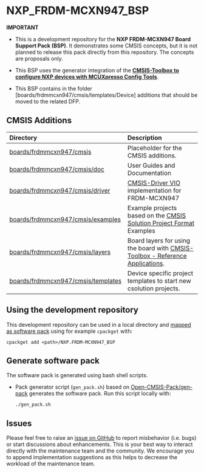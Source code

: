 # NXP_FRDM-MCXN947_BSP

**IMPORTANT**
- This is a development repository for the **NXP FRDM-MCXN947 Board Support Pack (BSP)**. It demonstrates some CMSIS concepts, but it is not planned to release this pack directly from this repository. The concepts are proposals only.

- This BSP uses the generator integration of the [**CMSIS-Toolbox to configure NXP devices with MCUXpresso Config Tools**](https://github.com/Open-CMSIS-Pack/NXP_FRDM-MCXN947_BSP/tree/main/boards/frdmmcxn947/cmsis/doc/ConfigToolsGuide.md).

- This BSP contains in the folder [boards/frdmmcxn947/cmsis/templates/Device] additions that should be moved to the related DFP.

## CMSIS Additions

Directory                   | Description
:---------------------------|:--------------
[boards/frdmmcxn947/cmsis](https://github.com/Open-CMSIS-Pack/NXP_FRDM-MCXN947_BSP/tree/main/boards/frdmmcxn947/cmsis) | Placeholder for the CMSIS additions.
[boards/frdmmcxn947/cmsis/doc](https://github.com/Open-CMSIS-Pack/NXP_FRDM-MCXN947_BSP/tree/main/boards/frdmmcxn947/cmsis/doc) | User Guides and Documentation
[boards/frdmmcxn947/cmsis/driver](https://github.com/Open-CMSIS-Pack/NXP_FRDM-MCXN947_BSP/tree/main/boards/frdmmcxn947/cmsis/drivers) | [CMSIS-Driver VIO](https://arm-software.github.io/CMSIS_6/latest/Driver/group__vio__interface__gr.html) implementation for FRDM-MCXN947
[boards/frdmmcxn947/cmsis/examples](https://github.com/Open-CMSIS-Pack/NXP_FRDM-MCXN947_BSP/tree/main/boards/frdmmcxn947/cmsis/examples/) | Example projects based on the [CMSIS Solution Project Format](https://github.com/Open-CMSIS-Pack/cmsis-toolbox/blob/main/docs/YML-Input-Format.md) Examples
[boards/frdmmcxn947/cmsis/layers](https://github.com/Open-CMSIS-Pack/NXP_FRDM-MCXN947_BSP/tree/main/boards/frdmmcxn947/cmsis/layers) | Board layers for using the board with [CMSIS-Toolbox - Reference Applications](https://github.com/Open-CMSIS-Pack/cmsis-toolbox/blob/main/docs/ReferenceApplications.md).
[boards/frdmmcxn947/cmsis/templates](https://github.com/Open-CMSIS-Pack/NXP_FRDM-MCXN947_BSP/tree/main/boards/frdmmcxn947/cmsis/templates) | Device specific project templates to start new csolution projects.

## Using the development repository

This development repository can be used in a local directory and [mapped as software pack](https://github.com/Open-CMSIS-Pack/cmsis-toolbox/blob/main/docs/build-tools.md#install-a-repository) using for example `cpackget` with:

    cpackget add <path>/NXP.FRDM-MCXN947_BSP

## Generate software pack

The software pack is generated using bash shell scripts.

- Pack generator script (`gen_pack.sh`) based on [Open-CMSIS-Pack/gen-pack](https://github.com/Open-CMSIS-Pack/gen-pack) generates the software pack.
Run this script locally with:

      ./gen_pack.sh

## Issues

Please feel free to raise an [issue on GitHub](https://github.com/Open-CMSIS-Pack/NXP_FRDM-MCXN947_BSP/issues) to report misbehavior (i.e. bugs) or start discussions about enhancements. This
is your best way to interact directly with the maintenance team and the community.
We encourage you to append implementation suggestions as this helps to decrease the
workload of the maintenance team.

